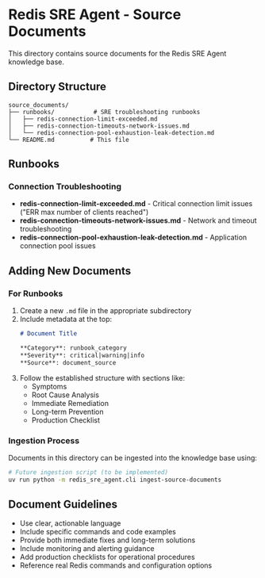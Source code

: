 # Redis SRE Agent - Source Documents

This directory contains source documents for the Redis SRE Agent knowledge base.

## Directory Structure

```
source_documents/
├── runbooks/           # SRE troubleshooting runbooks
│   ├── redis-connection-limit-exceeded.md
│   ├── redis-connection-timeouts-network-issues.md
│   └── redis-connection-pool-exhaustion-leak-detection.md
└── README.md          # This file
```

## Runbooks

### Connection Troubleshooting
- **redis-connection-limit-exceeded.md** - Critical connection limit issues ("ERR max number of clients reached")
- **redis-connection-timeouts-network-issues.md** - Network and timeout troubleshooting
- **redis-connection-pool-exhaustion-leak-detection.md** - Application connection pool issues

## Adding New Documents

### For Runbooks
1. Create a new `.md` file in the appropriate subdirectory
2. Include metadata at the top:
   ```markdown
   # Document Title
   
   **Category**: runbook_category
   **Severity**: critical|warning|info
   **Source**: document_source
   ```
3. Follow the established structure with sections like:
   - Symptoms
   - Root Cause Analysis
   - Immediate Remediation
   - Long-term Prevention
   - Production Checklist

### Ingestion Process
Documents in this directory can be ingested into the knowledge base using:

```bash
# Future ingestion script (to be implemented)
uv run python -m redis_sre_agent.cli ingest-source-documents
```

## Document Guidelines

- Use clear, actionable language
- Include specific commands and code examples
- Provide both immediate fixes and long-term solutions
- Include monitoring and alerting guidance
- Add production checklists for operational procedures
- Reference real Redis commands and configuration options